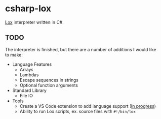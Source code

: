 # csharp-lox

[Lox](http://www.craftinginterpreters.com) interpreter written in C#.

## TODO

The interpreter is finished, but there are a number of additions I would like to make:
* Language Features
  * Arrays
  * Lambdas
  * Escape sequences in strings
  * Optional function arguments
* Standard Library
  * File IO
* Tools
  * Create a VS Code extension to add language support ([In progress](http://github.com/mattherman/lox-vscode))
  * Ability to run Lox scripts, ex. source files with `#!/bin/lox`
